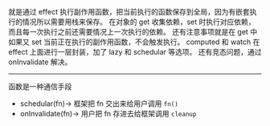 就是通过 effect 执行副作用函数，把当前执行的函数保存到全局，因为有嵌套执行的情况所以需要用栈来保存。
在对象的 get 收集依赖，set 时执行对应依赖，而且每一次执行之前还需要情况上一次执行的依赖。
还有注意事项就是在 get 中如果又 set 当前正在执行的副作用函数，不会触发执行。
computed 和 watch 在 effect 上面进行一层封装，加了 lazy 和 schedular 等选项。
还有竞态问题，通过 onInvalidate 解决。

---

函数是一种通信手段

- schedular(fn)-> 框架把 fn 交出来给用户调用 `fn()`
- onInvalidate(fn)-> 用户把 fn 存进去给框架调用 `cleanup`
